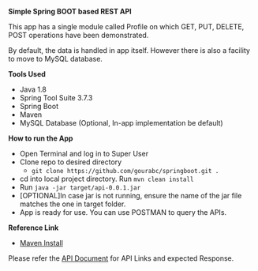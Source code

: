 **Simple Spring BOOT based REST API**

This app has a single module called Profile on which GET, PUT, DELETE, POST operations have been demonstrated.

By default, the data is handled in app itself. However there is also a facility to move to MySQL database.

**Tools Used**
- Java 1.8
- Spring Tool Suite 3.7.3
- Spring Boot
- Maven
- MySQL Database (Optional, In-app implementation be default)

**How to run the App**
- Open Terminal and log in to Super User
- Clone repo to desired directory
	+ `git clone https://github.com/gourabc/springboot.git .`
- cd into local project directory. Run `mvn clean install`
- Run `java -jar target/api-0.0.1.jar`
- [OPTIONAL]In case jar is not running, ensure the name of the jar file matches the one in target folder.
- App is ready for use. You can use POSTMAN to query the APIs.

**Reference Link**
- [Maven Install](https://www.youtube.com/watch?v=vHGdjKuXKAs)

Please refer the [API Document](/API_DOCUMENT.doc) for API Links and expected Response.